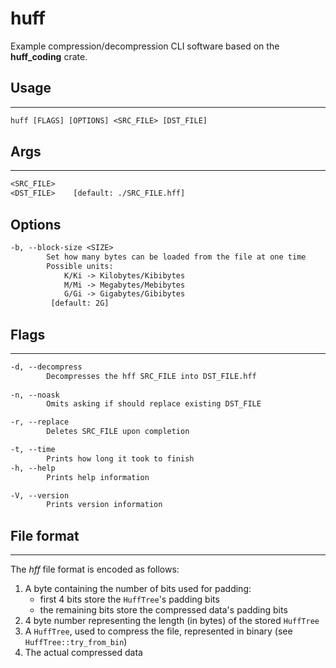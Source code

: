 # **huff**

Example compression/decompression CLI software based on the **huff_coding** crate.

## Usage

---
```txt
huff [FLAGS] [OPTIONS] <SRC_FILE> [DST_FILE]
```

## Args

---
```txt
<SRC_FILE>    
<DST_FILE>    [default: ./SRC_FILE.hff]
```

## Options

```txt
-b, --block-size <SIZE>
        Set how many bytes can be loaded from the file at one time
        Possible units: 
            K/Ki -> Kilobytes/Kibibytes
            M/Mi -> Megabytes/Mebibytes
            G/Gi -> Gigabytes/Gibibytes
         [default: 2G]
```

## Flags

---
```txt
-d, --decompress    
        Decompresses the hff SRC_FILE into DST_FILE.hff
            
-n, --noask         
        Omits asking if should replace existing DST_FILE

-r, --replace       
        Deletes SRC_FILE upon completion

-t, --time          
        Prints how long it took to finish
-h, --help          
        Prints help information

-V, --version       
        Prints version information
```

## File format

---
The *hff* file format is encoded as follows:

1. A byte containing the number of bits used for padding:
   * first 4 bits store the `HuffTree`'s padding bits
   * the remaining bits store the compressed data's padding bits
2. 4 byte number representing the length (in bytes) of the stored `HuffTree`
3. A `HuffTree`, used to compress the file, 
represented in binary (see `HuffTree::try_from_bin`)
4. The actual compressed data

